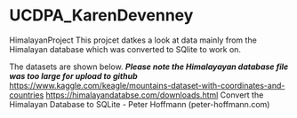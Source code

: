 # UCDPA_KarenDevenney
HimalayanProject
This projcet datkes a look at data mainly from the Himalayan database which was converted to SQlite to work on.

The datasets are shown below. ***Please note the Himalayayan database file was too large for upload to github***
https://www.kaggle.com/keagle/mountains-dataset-with-coordinates-and-countries
https://himalayandatabse.com/downloads.html
Convert the Himalayan Database to SQLite - Peter Hoffmann (peter-hoffmann.com)
